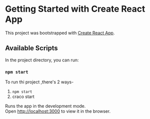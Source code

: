 # Getting Started with Create React App

This project was bootstrapped with [Create React App](https://github.com/facebook/create-react-app).

## Available Scripts

In the project directory, you can run:

### `npm start`
To run thi project ,there's 2 ways-
1. `npm start`
2. craco start

Runs the app in the development mode.\
Open [http://localhost:3000](http://localhost:3000) to view it in the browser.
 
